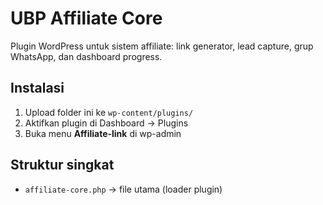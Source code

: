 # UBP Affiliate Core
Plugin WordPress untuk sistem affiliate: link generator, lead capture, grup WhatsApp, dan dashboard progress.

## Instalasi
1. Upload folder ini ke `wp-content/plugins/`
2. Aktifkan plugin di Dashboard → Plugins
3. Buka menu **Affiliate-link** di wp-admin

## Struktur singkat
- `affiliate-core.php` → file utama (loader plugin)
